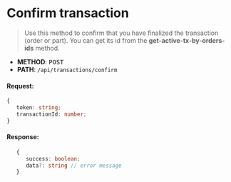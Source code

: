 # Confirm transaction

> Use this method to confirm that you have finalized the transaction (order or part). You can get its id from the **get-active-tx-by-orders-ids** method.

- **METHOD**: <kbd>POST</kbd> 
- **PATH**: `/api/transactions/confirm`

#### Request:
```typescript
{
   token: string;
   transactionId: number;
}
```
#### Response:
```typescript
   {
      success: boolean;
      data?: string // error message 
   }
```